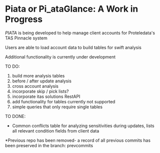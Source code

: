 # Piata or Pi_ataGlance: A Work in Progress

*PIATA* is being developed to help manage client accounts for Proteledata's TAS Pinnacle system

Users are able to load account data to build tables for swift analysis

Additional functionality is currently under development

TO DO:

1. build more analysis tables
  1. before / after update analysis
  2. cross account analysis
  3. incorporate skip / pick lists?
2. incorporate itas solutions RestAPI
  1. add functionality for tables currently not supported
  2. simple queries that only require single tables

TO DONE: 

* Common conflicts table for analyzing sensitivities during updates, lists all relevant condition fields from client data

*Previous repo has been removed- a record of all previous commits has been preserved in the branch: prevcommits